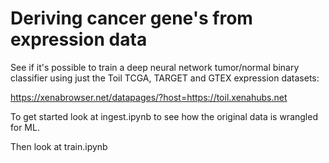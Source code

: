 # Deriving cancer gene's from expression data

See if it's possible to train a deep neural network tumor/normal binary classifier using just the Toil TCGA, TARGET and GTEX expression datasets:

https://xenabrowser.net/datapages/?host=https://toil.xenahubs.net

To get started look at ingest.ipynb to see how the original data is wrangled for ML.

Then look at train.ipynb
